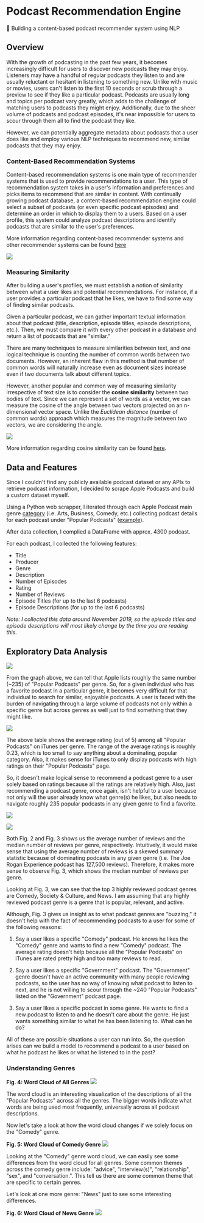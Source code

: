 # Podcast Recommendation Engine
:microphone: Building a content-based podcast recommender system using NLP

## Overview
With the growth of podcasting in the past few years, it becomes increasingly difficult for users to discover new podcasts they may enjoy. Listeners may have a handful of regular podcasts they listen to and are usually reluctant or hesitant in listening to something new. Unlike with music or movies, users can't listen to the first 10 seconds or scrub through a preview to see if they like a particular podcast. Podcasts are usually long and topics per podcast vary greatly, which adds to the challenge of matching users to podcasts they might enjoy. Additionally, due to the sheer volume of podcasts and podcast episodes, it's near impossible for users to scour through them all to find the podcast they like.

However, we can potentially aggregate metadata about podcasts that a user does like and employ various NLP techniques to recommend new, similar podcasts that they may enjoy.

### Content-Based Recommendation Systems
Content-based recommendation systems is one main type of recommender systems that is used to provide recommendations to a user. This type of recommendation system takes in a user's information and preferences and picks items to recommend that are similar in content. With continually growing podcast database, a content-based recommendation engine could select a subset of podcasts (or even specific podcast episodes) and determine an order in which to display them to a users. Based on a user profile, this system could analyze podcast descriptions and identify podcasts that are similar to the user's preferences.

More information regarding content-based recommender systems and other recommender systems can be found [here](https://www.quora.com/What-are-the-types-of-recommender-system)

![](images/content-rec.png)

### Measuring Similarity
After building a user's profiles, we must establish a notion of similarity between what a user likes and potential recommendations. For instance, if a user provides a particular podcast that he likes, we have to find some way of finding similar podcasts.

Given a particular podcast, we can gather important textual information about that podcast (title, description, episode titles, episode descriptions, etc.). Then, we must compare it with every other podcast in a database and return a list of podcasts that are "similar."


There are many techniques to measure similarities between text, and one logical technique is counting the number of common words between two documents. However, an inherent flaw in this method is that number of common words will naturally increase even as document sizes increase even if two documents talk about different topics.

However, another popular and common way of measuring similarity irrespective of text size is to consider the **cosine similarity** between two bodies of text. Since we can represent a set of words as a vector, we can measure the cosine of the angle between two vectors projected on an n-dimensional vector space. Unlike the *Euclidean distance* (number of common words) approach which measures the magnitude between two vectors, we are considering the angle.

![](images/cosine.png)

More information regarding cosine similarity can be found [here](https://www.machinelearningplus.com/nlp/cosine-similarity/).

## Data and Features
Since I couldn't find any publicly available podcast dataset or any APIs to retrieve podcast information, I decided to scrape Apple Podcasts and build a custom dataset myself.

Using a Python web scrapper, I iterated through each Apple Podcast main genre [category](https://podcasts.apple.com/us/genre/podcasts/id26) (i.e. Arts, Business, Comedy, etc.) collecting podcast details for each podcast under "Popular Podcasts" ([example](https://podcasts.apple.com/us/genre/podcasts-comedy/id1303)).

After data collection, I complied a DataFrame with approx. 4300 podcast.

For each podcast, I collected the following features:
- Title
- Producer
- Genre
- Description
- Number of Episodes
- Rating
- Number of Reviews
- Episode Titles (for up to the last 6 podcasts)
- Episode Descriptions (for up to the last 6 podcasts)

*Note: I collected this data around November 2019, so the episode titles and episode descriptions will most likely change by the time you are reading this.*

## Exploratory Data Analysis

![](images/fig1.png)

From the graph above, we can tell that Apple lists roughly the same number (~235) of "Popular Podcasts" per genre. So, for a given individual who has a favorite podcast in a particular genre, it becomes very difficult for that individual to search for similar, enjoyable podcasts. A user is faced with the burden of navigating through a large volume of podcasts not only within a specific genre but across genres as well just to find something that they might like.

![](images/stats.png)

The above table shows the average rating (out of 5) among all "Popular Podcasts" on iTunes per genre. The range of the average ratings is roughly 0.23, which is too small to say anything about a dominating, popular category. Also, it makes sense for iTunes to only display podcasts with high ratings on their "Popular Podcasts" page.

So, it doesn't make logical sense to recommend a podcast genre to a user solely based on ratings because all the ratings are relatively high. Also, just recommending a podcast genre, once again, isn't helpful to a user because not only will the user already know what genre(s) he likes, but also needs to navigate roughly 235 popular podcasts in any given genre to find a favorite.

![](images/fig2.png)

![](images/fig3.png)

Both Fig. 2 and Fig. 3 shows us the average number of reviews and the median number of reviews per genre, respectively. Intuitively, it would make sense that using the average number of reviews is a skewed summary statistic because of dominating podcasts in any given genre (i.e. The Joe Rogan Experience podcast has 127,500 reviews). Therefore, it makes more sense to observe Fig. 3, which shows the median number of reviews per genre.

Looking at Fig. 3, we can see that the top 3 highly reviewed podcast genres are Comedy, Society & Culture, and News. I am assuming that any highly reviewed podcast genre is a genre that is popular, relevant, and active.

Although, Fig. 3 gives us insight as to what podcast genres are "buzzing," it doesn't help with the fact of recommending podcasts to a user for some of the following reasons:

1. Say a user likes a specific "Comedy" podcast. He knows he likes the "Comedy" genre and wants to find a new "Comedy" podcast. The average rating doesn't help because all the "Popular Podcasts" on iTunes are rated pretty high and too many reviews to read.

2. Say a user likes a specific "Government" podcast. The "Government" genre doesn't have an active community with many people reviewing podcasts, so the user has no way of knowing what podcast to listen to next, and he is not willing to scour through the ~240 "Popular Podcasts" listed on the "Government" podcast page.

3. Say a user likes a specific podcast in some genre. He wants to find a new podcast to listen to and he doesn't care about the genre. He just wants something similar to what he has been listening to. What can he do?

All of these are possible situations a user can run into. So, the question arises can we build a model to recommend a podcast to a user based on what he podcast he likes or what he listened to in the past?

### Understanding Genres
**Fig. 4: Word Cloud of All Genres**
![](images/wordcloud1.png)

The word cloud is an interesting visualization of the descriptions of all the "Popular Podcasts" across all the genres. The bigger words indicate what words are being used most frequently, universally across all podcast descriptions.

Now let's take a look at how the word cloud changes if we solely focus on the "Comedy" genre.

**Fig. 5: Word Cloud of Comedy Genre**
![](images/wordcloud2.png)

Looking at the "Comedy" genre word cloud, we can easily see some differences from the word cloud for all genres. Some common themes across the comedy genre include: "advice", "interview(s)", "relationship", "sex", and "conversation.". This tell us there are some common theme that are specific to certain genres.

Let's look at one more genre: "News" just to see some interesting differences.

**Fig. 6: Word Cloud of News Genre**
![](images/wordcloud3.png)
